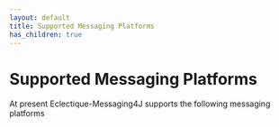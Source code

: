 ```yaml
---
layout: default
title: Supported Messaging Platforms
has_children: true
---
```


# Supported Messaging Platforms
At present Eclectique-Messaging4J supports the following messaging platforms